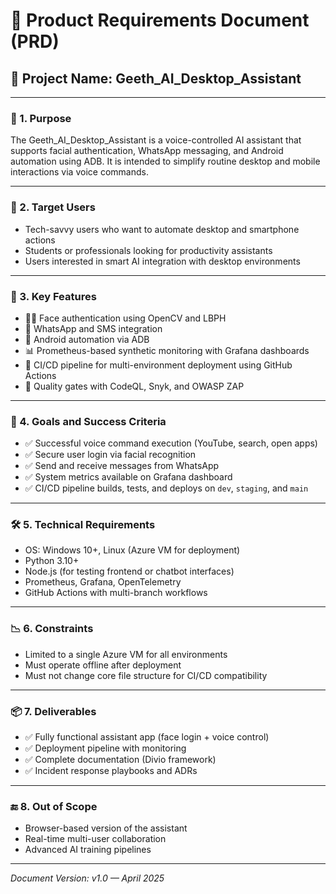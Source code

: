 # 📄 Product Requirements Document (PRD)

## 🧠 Project Name: Geeth_AI_Desktop_Assistant

---

### 📌 1. Purpose
The Geeth_AI_Desktop_Assistant is a voice-controlled AI assistant that supports facial authentication, WhatsApp messaging, and Android automation using ADB. It is intended to simplify routine desktop and mobile interactions via voice commands.

---

### 👥 2. Target Users
- Tech-savvy users who want to automate desktop and smartphone actions
- Students or professionals looking for productivity assistants
- Users interested in smart AI integration with desktop environments

---

### 🔑 3. Key Features
- 🧑‍💻 Face authentication using OpenCV and LBPH
- 💬 WhatsApp and SMS integration
- 📱 Android automation via ADB
- 📊 Prometheus-based synthetic monitoring with Grafana dashboards
- 🚀 CI/CD pipeline for multi-environment deployment using GitHub Actions
- 🧪 Quality gates with CodeQL, Snyk, and OWASP ZAP

---

### 🎯 4. Goals and Success Criteria
- ✅ Successful voice command execution (YouTube, search, open apps)
- ✅ Secure user login via facial recognition
- ✅ Send and receive messages from WhatsApp
- ✅ System metrics available on Grafana dashboard
- ✅ CI/CD pipeline builds, tests, and deploys on `dev`, `staging`, and `main`

---

### 🛠️ 5. Technical Requirements
- OS: Windows 10+, Linux (Azure VM for deployment)
- Python 3.10+
- Node.js (for testing frontend or chatbot interfaces)
- Prometheus, Grafana, OpenTelemetry
- GitHub Actions with multi-branch workflows

---

### 📉 6. Constraints
- Limited to a single Azure VM for all environments
- Must operate offline after deployment
- Must not change core file structure for CI/CD compatibility

---

### 📦 7. Deliverables
- ✅ Fully functional assistant app (face login + voice control)
- ✅ Deployment pipeline with monitoring
- ✅ Complete documentation (Divio framework)
- ✅ Incident response playbooks and ADRs

---

### 🔚 8. Out of Scope
- Browser-based version of the assistant
- Real-time multi-user collaboration
- Advanced AI training pipelines

---

*Document Version: v1.0 — April 2025*

